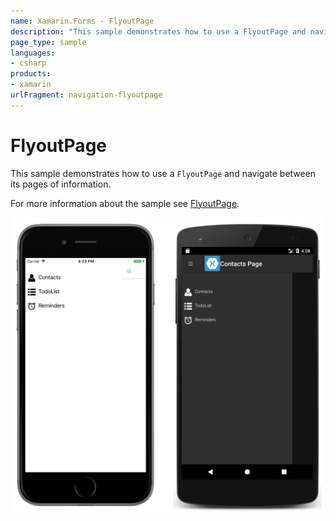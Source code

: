 ```yaml
---
name: Xamarin.Forms - FlyoutPage
description: "This sample demonstrates how to use a FlyoutPage and navigate between its pages of information (navigation)."
page_type: sample
languages:
- csharp
products:
- xamarin
urlFragment: navigation-flyoutpage
---
```

# FlyoutPage

This sample demonstrates how to use a `FlyoutPage` and navigate between its pages of information.

For more information about the sample see [FlyoutPage](https://docs.microsoft.com/xamarin/xamarin-forms/app-fundamentals/navigation/flyoutpage).

![FlyoutPage application screenshot](Screenshots/01All.png "FlyoutPage application screenshot")
